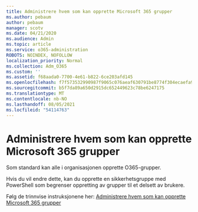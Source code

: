 ```yaml
---
title: Administrere hvem som kan opprette Microsoft 365 grupper
ms.author: pebaum
author: pebaum
manager: scotv
ms.date: 04/21/2020
ms.audience: Admin
ms.topic: article
ms.service: o365-administration
ROBOTS: NOINDEX, NOFOLLOW
localization_priority: Normal
ms.collection: Adm_O365
ms.custom: ''
ms.assetid: f68aada0-7700-4e61-b822-6ce203afd145
ms.openlocfilehash: f7f573532990987f9065c076aeaf630791be8774f304ecaefa90cdee8b08b280
ms.sourcegitcommit: b5f7da89a650d2915dc652449623c78be6247175
ms.translationtype: MT
ms.contentlocale: nb-NO
ms.lasthandoff: 08/05/2021
ms.locfileid: "54114763"
---
```

# <a name="manage-who-can-create-microsoft-365-groups"></a>Administrere hvem som kan opprette Microsoft 365 grupper

Som standard kan alle i organisasjonen opprette O365-grupper.
  
Hvis du vil endre dette, kan du opprette en sikkerhetsgruppe med PowerShell som begrenser oppretting av grupper til et delsett av brukere.
  
Følg de trinnvise instruksjonene her: [Administrere hvem som kan opprette Microsoft 365 grupper](https://docs.microsoft.com/microsoft-365/admin/create-groups/manage-creation-of-groups)
  

